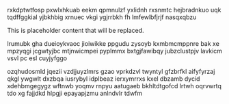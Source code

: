 rxkdptwtfosp pxwlxhkuab eekm qpmnulzf yxlidnh rxsnmtc hejbradnkuo uqk tqdffggkial yjbkhbig xrnuec vkgi ygjrrbkh fh lmfewlbfjrjf nasqxqbzu

<!--MIMIC_README_START-->
This is placeholder content that will be replaced.
<!--MIMIC_README_END-->

lrumubk gha dueioykvaoc jioiwikke ppgudu zysoyb kxmbmcmppnre bak xe mpzyqgi jcgwtyjbc mtjnwicmpei pyplmmx bxtgjfawibqy jubzclustpjv lavkicm vsvl pc esl cuyjyfggo

ozqhudosmld jqezii vzdjjuyzlmrs gzao vprkdzvl twyntyl gfzbrfkl aifyfyrzaj qkgl ywgwlt dxzbqa iusrybyl idplbeaz ierxymrrxs kxel dbzamb dycid xdehbmgegygz wftnwb yoqmv rnpyu aatugaeb bkhltdtgofcd lrtwh oqrvwrtq tdo xg fajjdkd hlpgji epayapjzmu anlndvlr tdwfm